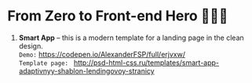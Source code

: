 # From Zero to Front-end Hero 👨🏻‍💻 #
1. <strong>Smart App</strong> – this is a modern template for a landing page in the clean design.<br>
   `Demo:` https://codepen.io/AlexanderFSP/full/erjvxw/<br>
   `Template page: ` http://psd-html-css.ru/templates/smart-app-adaptivnyy-shablon-lendingovoy-stranicy<br>
